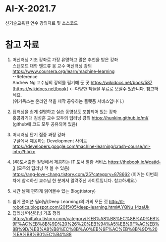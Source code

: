 # AI-X-2021.7
신기술교육원 연수
강의자료 및 소스코드

# 참고 자료
1. 머신러닝 기초 강좌로 가장 유명하고 많은 추천을 받은 강좌  
스탠포드 대학 앤드류 응 교수 머신러닝 강의 https://www.coursera.org/learn/machine-learning  
--Reference  
Andrew Ng 교수님의 강의를 필기해 둔 곳 https://wikidocs.net/book/587  
[https://wikidocs.net/book] <--다양한 책들을 무료로 보실수 있습니다. 참고하세요.  
(위키독스는 온라인 책을 제작 공유하는 플랫폼 서비스입니다.)
  
2. 딥러닝을 쉽게 설명하고 실습 동영상도 포함되어 있는 강좌  
홍콩과기대 김성훈 교수 모두의 딥러닝 강의 https://hunkim.github.io/ml/ (github에 코드 모두 공유되어 있음)  
  
3. 머시러닝 단기 집중 과정 강좌  
구글에서 제공하는 Development 사이트 https://developers.google.com/machine-learning/crash-course/ml-intro?hl=ko  
  
4. (주)도서출판 길벗에서 제공하는 IT 도서 열람 서비스 https://thebook.io/#catid-3 (모두의 딥러닝 책 볼 수 있음)  
https://ang-love-chang.tistory.com/25?category=878662 (이거는 이번회차에 참석하신 교수님 한 분께서 알려주신 사이트입니다. 참고하세요.)  
   
5. 시간 날때 편하게 읽어볼수 있는 Blog(tistory)  
  1) 쉽게 풀어쓴 딥러닝(Deep Learning)의 거의 모든 것 http://t-robotics.blogspot.com/2015/05/deep-learning.html#.YQNu_I4zaUk  
  2) 딥러닝/머신러닝 기초 정리  https://nittaku.tistory.com/category/%EB%A8%B8%EC%8B%A0%EB%9F%AC%EB%8B%9D%20%26%20%EB%94%A5%EB%9F%AC%EB%8B%9D/%EB%A8%B8%EC%8B%A0%EB%9F%AC%EB%8B%9D%20%EA%B8%B0%EC%B4%88  
